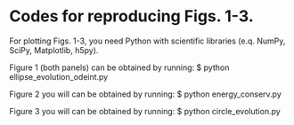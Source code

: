 Codes for reproducing Figs. 1-3.
================================

For plotting Figs. 1-3, you need Python with scientific libraries 
(e.q. NumPy, SciPy, Matplotlib, h5py). 

Figure 1 (both panels) can be obtained by running:
    $ python ellipse_evolution_odeint.py

Figure 2 you will can be obtained by running:
    $ python energy_conserv.py

Figure 3 you will can be obtained by running:
    $ python circle_evolution.py

 
 

